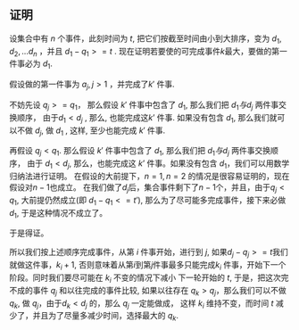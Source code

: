 ## 证明
设集合中有 $n$ 个事件，此刻时间为 $t$,  把它们按截至时间由小到大排序，变为 $d_1,d_2,...d_n$ ，并且 $d_1 - q_1 >= t$ . 现在证明若要使的可完成事件$k$最大，要做的第一件事必为 $d_1$.

假设做的第一件事为 $a_j,j>1$ ，并完成了$k'$ 件事.

不妨先设 $q_j >= q_1$， 那么假设 $k'$ 件事中包含了 $d_1$,  那么我们把  $d_1 与d_j$ 两件事交换顺序， 由于$d_1 < d_j$ , 那么, 也能完成这$k’$ 件事. 如果没有包含 $d_1$,  那么我们就可以不做 $d_j$, 做 $d_1$ , 这样, 至少也能完成 $k'$ 件事.

再假设 $q_j<q_1$. 那么假设 $k'$ 件事中包含了 $d_1$, 那么我们把  $d_1 与d_j$ 两件事交换顺序， 由于 $d_1 < d_j$, 那么，也能完成这 $k’$ 件事。如果没有包含 $d_1$，我们可以用数学归纳法进行证明。 在假设的大前提下，$n=1,n=2$ 的情况是很容易证明的，现在假设对$n-1$也成立。 在我们做了$d_j$后，集合事件剩下了$n-1$个，并且，由于$q_j<q_1$, 大前提仍然成立(即 $d_1 - q_1<=t'$), 那么为了尽可能多完成事件，接下来必做 $d_1$, 于是这种情况不成立了。

于是得证。

所以我们按上述顺序完成事件，从第 $i$ 件事开始，进行到 $j$, 如果$d_j-q_j>=t$我们就做这件事，$k_i+1$, 否则意味着从第$i$到第$j$件事最多只能完成$k_i$ 件事，开始下一个阶段。同时我们要尽可能在  $k_i$ 不变的情况下减小 下一轮开始的 $t$, 于是，把这次完不成的事件 $q_j$ 和以往完成的事件比较, 如果以往存在 $q_k > q_j$，那么我们可以不做 $q_k$, 做 $q_j$，由于$d_k < d_j$ 的，那么  $q_j$ 一定能做成， 这样 $k_i$ 维持不变，而时间 $t$ 减少了，并且为了尽量多减少时间，选择最大的 $q_k$.

